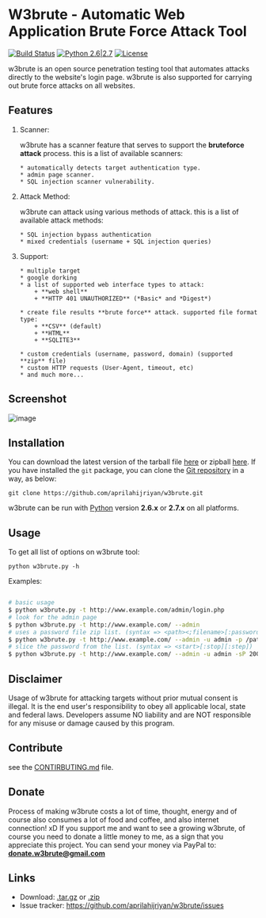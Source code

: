# W3brute - Automatic Web Application Brute Force Attack Tool 

[![Build Status](https://travis-ci.com/aprilahijriyan/w3brute.svg?branch=master)](https://api.travis-ci.com/aprilahijriyan/w3brute) [![Python 2.6|2.7](https://img.shields.io/badge/python-2.6|2.7-yellow.svg)](https://www.python.org/downloads/) [![License](https://img.shields.io/badge/license-LGPLv3-green.svg)](link)

w3brute is an open source penetration testing tool that automates attacks directly to the website's login page. w3brute is also supported for carrying out brute force attacks on all websites.

Features
--------

1. Scanner:

   w3brute has a scanner feature that serves to support the **bruteforce attack** process.
   this is a list of available scanners:
   
       * automatically detects target authentication type.
       * admin page scanner.
       * SQL injection scanner vulnerability.

2. Attack Method:

   w3brute can attack using various methods of attack.
   this is a list of available attack methods:
   
       * SQL injection bypass authentication
       * mixed credentials (username + SQL injection queries)

4. Support:

       * multiple target
       * google dorking
       * a list of supported web interface types to attack:
           + **web shell**
           + **HTTP 401 UNAUTHORIZED** (*Basic* and *Digest*)
       
       * create file results **brute force** attack. supported file format type: 
           + **CSV** (default)
           + **HTML**
           + **SQLITE3**
       
       * custom credentials (username, password, domain) (supported **zip** file) 
       * custom HTTP requests (User-Agent, timeout, etc)
       * and much more...


Screenshot
----------

![image](https://github.com/aprilahijriyan/w3brute/blob/master/screenshot.jpg)


Installation
------------

You can download the latest version of the tarball file [here](https://github.com/aprilahijriyan/w3brute/tarball/master) or zipball [here](https://github.com/aprilahijriyan/w3brute/zipball/master).
If you have installed the `git` package, you can clone the [Git repository](https://github.com/aprilahijriyan/w3brute) in a way, as below: 

    git clone https://github.com/aprilahijriyan/w3brute.git

w3brute can be run with [Python](https://www.python.org/downloads/) version __2.6.x__ or __2.7.x__ on all platforms.


Usage
-----

To get all list of options on w3brute tool:

    python w3brute.py -h

Examples:

```bash

# basic usage
$ python w3brute.py -t http://www.example.com/admin/login.php
# look for the admin page
$ python w3brute.py -t http://www.example.com/ --admin
# uses a password file zip list. (syntax => <path><;filename>[:password])
$ python w3brute.py -t http://www.example.com/ --admin -u admin -p /path/to/file.zip;filename.txt # (if the file is encrypted: /path/to/file.zip;filename.txt:password)
# slice the password from the list. (syntax => <start>[:stop][:step])
$ python w3brute.py -t http://www.example.com/ --admin -u admin -sP 20000

```

Disclaimer
----------

Usage of w3brute for attacking targets without prior mutual consent is illegal. 
It is the end user's responsibility to obey all applicable local, state and federal laws. 
Developers assume NO liability and are NOT responsible for any misuse or damage caused by this program.


Contribute
----------

see the [CONTIRBUTING.md](https://github.com/aprilahijriyan/w3brute/blob/master/doc/CONTRIBUTING.md) file.


Donate
------

Process of making w3brute costs a lot of time, thought, energy and of course also consumes a lot of food and coffee, and also internet connection! xD
If you support me and want to see a growing w3brute, of course you need to donate a little money to me, as a sign that you appreciate this project. 
You can send your money via PayPal to: **donate.w3brute@gmail.com**


Links
-----

* Download: [.tar.gz](https://github.com/aprilahijriyan/w3brute/tarball/master) or [.zip](https://github.com/aprilahijriyan/w3brute/zipball/master)
* Issue tracker: https://github.com/aprilahijriyan/w3brute/issues
